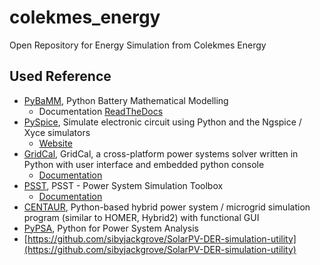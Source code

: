 # colekmes_energy
Open Repository for Energy Simulation from Colekmes Energy

## Used Reference
 - [PyBaMM](https://github.com/pybamm-team/PyBaMM), Python Battery Mathematical Modelling 
	- Documentation [ReadTheDocs](https://pybamm.readthedocs.io/en/latest/)
 - [PySpice](https://github.com/FabriceSalvaire/PySpice), Simulate electronic circuit using Python and the Ngspice / Xyce simulators
	- [Website](https://pyspice.fabrice-salvaire.fr/)
 - [GridCal](https://github.com/SanPen/GridCal), GridCal, a cross-platform power systems solver written in Python with user interface and embedded python console
	 - [Documentation](https://gridcal.readthedocs.io/en/latest/)
 - [PSST](https://github.com/power-system-simulation-toolbox/psst), PSST - Power System Simulation Toolbox
	 - [Documentation](https://psst.readthedocs.io/)
 - [CENTAUR](https://github.com/susantoj/CENTAUR), Python-based hybrid power system / microgrid simulation program (similar to HOMER, Hybrid2) with functional GUI
 - [PyPSA](https://github.com/PyPSA/PyPSA), Python for Power System Analysis
 - [https://github.com/sibyjackgrove/SolarPV-DER-simulation-utility](https://github.com/sibyjackgrove/SolarPV-DER-simulation-utility)
<!--stackedit_data:
eyJoaXN0b3J5IjpbMTYzMTgxMTEyOSwxNDY1ODgyMDk4LC03Mz
U2MjgzNDBdfQ==
-->